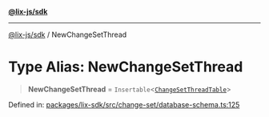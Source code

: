 [**@lix-js/sdk**](../README.md)

***

[@lix-js/sdk](../README.md) / NewChangeSetThread

# Type Alias: NewChangeSetThread

> **NewChangeSetThread** = `Insertable`\<[`ChangeSetThreadTable`](ChangeSetThreadTable.md)\>

Defined in: [packages/lix-sdk/src/change-set/database-schema.ts:125](https://github.com/pzerelles/opral/blob/e1a1649dcf42f139cb42fdb0f4eb674e7e5863f4/packages/lix-sdk/src/change-set/database-schema.ts#L125)
